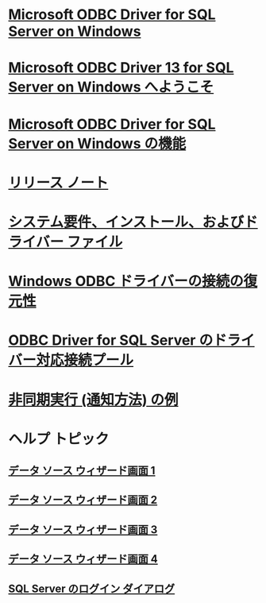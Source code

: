 # [Microsoft ODBC Driver for SQL Server on Windows](microsoft-odbc-driver-for-sql-server-on-windows.md)
# [Microsoft ODBC Driver 13 for SQL Server on Windows へようこそ](welcome-to-the-microsoft-odbc-driver-13-for-sql-server-on-windows.md)
# [Microsoft ODBC Driver for SQL Server on Windows の機能](features-of-the-microsoft-odbc-driver-for-sql-server-on-windows.md)

# [リリース ノート](release-notes.md)
# [システム要件、インストール、およびドライバー ファイル](system-requirements-installation-and-driver-files.md)

# [Windows ODBC ドライバーの接続の復元性](connection-resiliency-in-the-windows-odbc-driver.md)
# [ODBC Driver for SQL Server のドライバー対応接続プール](driver-aware-connection-pooling-in-the-odbc-driver-for-sql-server.md)

# [非同期実行 (通知方法) の例](asynchronous-execution-notification-method-sample.md)

# ヘルプ トピック
## [データ ソース ウィザード画面 1](dsn-wizard-1.md)
## [データ ソース ウィザード画面 2](dsn-wizard-2.md)
## [データ ソース ウィザード画面 3](dsn-wizard-3.md)
## [データ ソース ウィザード画面 4](dsn-wizard-4.md)
## [SQL Server のログイン ダイアログ](sql-server-login-dialog.md)

